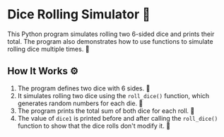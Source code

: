 # Dice Rolling Simulator 🎲

This Python program simulates rolling two 6-sided dice and prints their total. The program also demonstrates how to use functions to simulate rolling dice multiple times. 🎉

## How It Works ⚙️

1. The program defines two dice with 6 sides. 🎰
2. It simulates rolling two dice using the `roll_dice()` function, which generates random numbers for each die. 🎲
3. The program prints the total sum of both dice for each roll. 🧮
4. The value of `dice1` is printed before and after calling the `roll_dice()` function to show that the dice rolls don't modify it. 🔄
